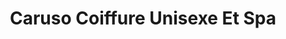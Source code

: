 ---
title: "Caruso Coiffure Unisexe Et Spa"
url: /montreal/caruso-coiffure-unisexe-et-spa/
shop: Friseur
---